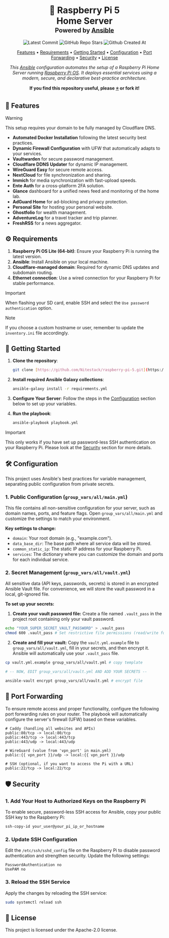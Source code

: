 <div align="center">
<h1>
  🍓 Raspberry Pi 5
  <br/>
  Home Server
  <br/>
  <sup>
    <sub>Powered by <a href="https://www.ansible.com/" target="_blank">Ansible</a></sub>
  </sup>
</h1>

![Latest Commit](https://img.shields.io/github/last-commit/Nitestack/raspberry-pi-5?style=for-the-badge)
![GitHub Repo Stars](https://img.shields.io/github/stars/Nitestack/raspberry-pi-5?style=for-the-badge)
![Github Created At](https://img.shields.io/github/created-at/Nitestack/raspberry-pi-5?style=for-the-badge)

[Features](#-features) • [Requirements](#️-requirements) • [Getting Started](#-getting-started) • [Configuration](#%EF%B8%8F-configuration) • [Port Forwarding](#-port-forwarding) • [Security](#%EF%B8%8F-security) • [License](#-license)

_This [Ansible](https://www.ansible.com) configuration automates the setup of a Raspberry Pi Home Server running [Raspberry Pi OS](https://www.raspberrypi.com/software). It deploys essential services using a modern, secure, and declarative best-practice architecture._

<p>
  <strong>If you find this repository useful, please <a href="#" title="star">⭐️</a> or fork it!</strong>
</p>
</div>

## 🚀 Features

> [!Warning]
> This setup requires your domain to be fully managed by Cloudflare DNS.

- **Automated Docker Installation** following the latest security best practices.
- **Dynamic Firewall Configuration** with UFW that automatically adapts to your services.
- **Vaultwarden** for secure password management.
- **Cloudflare DDNS Updater** for dynamic IP management.
- **WireGuard Easy** for secure remote access.
- **NextCloud** for file synchronization and sharing.
- **Immich** for media synchronization with fast-upload speeds.
- **Ente Auth** for a cross-platform 2FA solution.
- **Glance** dashboard for a unified news feed and monitoring of the home lab.
- **AdGuard Home** for ad-blocking and privacy protection.
- **Personal Site** for hosting your personal website.
- **Ghostfolio** for wealth management.
- **AdventureLog** for a travel tracker and trip planner.
- **FreshRSS** for a news aggregator.

## ⚙️ Requirements

1. **Raspberry Pi OS Lite (64-bit)**: Ensure your Raspberry Pi is running the latest version.
2. **Ansible**: Install Ansible on your local machine.
3. **Cloudflare-managed domain**: Required for dynamic DNS updates and subdomain routing.
4. **Ethernet connection**: Use a wired connection for your Raspberry Pi for stable performance.

> [!Important]
> When flashing your SD card, enable SSH and select the `Use password authentication` option.

> [!Note]
> If you choose a custom hostname or user, remember to update the `inventory.ini` file accordingly.

## 🏁 Getting Started

1. **Clone the repository**:

   ```sh
   git clone [https://github.com/Nitestack/raspberry-pi-5.git](https://github.com/Nitestack/raspberry-pi-5.git) ~/raspberry-pi-5

2. **Install required Ansible Galaxy collections**:

    ```sh
    ansible-galaxy install -r requirements.yml
    ```

3. **Configure Your Server**: Follow the steps in the [Configuration](#%EF%B8%8F-configuration) section below to set up your variables.

4. **Run the playbook**:

    ```sh
    ansible-playbook playbook.yml
    ```

> [!IMPORTANT]
> This only works if you have set up password-less SSH authentication on your Raspberry Pi. Please look at the [Security](#%EF%B8%8F-security) section for more details.

## 🛠️ Configuration

This project uses Ansible's best practices for variable management, separating public configuration from private secrets.

### 1. Public Configuration (`group_vars/all/main.yml`)

This file contains all non-sensitive configuration for your server, such as domain names, ports, and feature flags. Open `group_vars/all/main.yml` and customize the settings to match your environment.

**Key settings to change:**

- `domain`: Your root domain (e.g., "example.com").
- `data_base_dir`: The base path where all service data will be stored.
- `common_static_ip`: The static IP address for your Raspberry Pi.
- `services`: The dictionary where you can customize the domain and ports for each individual service.

### 2. Secret Management (`group_vars/all/vault.yml`)

All sensitive data (API keys, passwords, secrets) is stored in an encrypted Ansible Vault file. For convenience, we will store the vault password in a local, git-ignored file.

**To set up your secrets:**

1. **Create your vault password file:** Create a file named `.vault_pass` in the project root containing only your vault password.

```sh
echo "YOUR_SUPER_SECRET_VAULT_PASSWORD" > .vault_pass
chmod 600 .vault_pass # Set restrictive file permissions (read/write for your user only)
```

2. **Create and fill your vault:** Copy the `vault.yml.example` file to `group_vars/all/vault.yml`, fill in your secrets, and then encrypt it. Ansible will automatically use your `.vault_pass` file.

```sh
cp vault.yml.example group_vars/all/vault.yml # copy template

# -- NOW, EDIT group_vars/all/vault.yml AND ADD YOUR SECRETS --

ansible-vault encrypt group_vars/all/vault.yml # encrypt file
```

## 🔌 Port Forwarding

To ensure remote access and proper functionality, configure the following port forwarding rules on your router. The playbook will automatically configure the server's firewall (UFW) based on these variables.

```plaintext
# Caddy (handling all websites and APIs)
public:80/tcp -> local:80/tcp
public:443/tcp -> local:443/tcp
public:443/udp -> local:443/udp

# WireGuard (value from 'vpn_port' in main.yml)
public:{{ vpn_port }}/udp -> local:{{ vpn_port }}/udp

# SSH (optional, if you want to access the Pi with a URL)
public:22/tcp -> local:22/tcp
```

## 🛡️ Security

### 1. Add Your Host to Authorized Keys on the Raspberry Pi

To enable secure, password-less SSH access for Ansible, copy your public SSH key to the Raspberry Pi:

```sh
ssh-copy-id your_user@your_pi_ip_or_hostname
```

### 2. Update SSH Configuration

Edit the `/etc/ssh/sshd_config` file on the Raspberry Pi to disable password authentication and strengthen security. Update the following settings:

```plaintext
PasswordAuthentication no
UsePAM no
```

### 3. Reload the SSH Service

Apply the changes by reloading the SSH service:

```sh
sudo systemctl reload ssh
```

## 📝 License

This project is licensed under the Apache-2.0 license.
